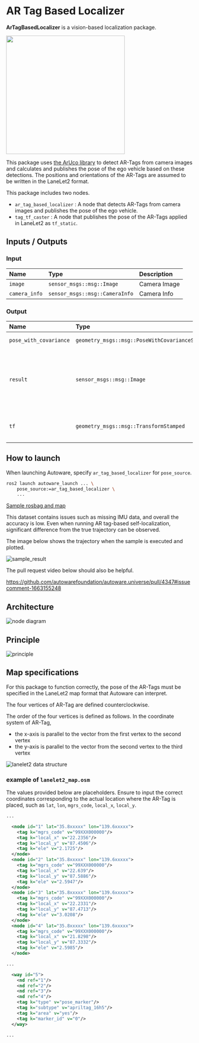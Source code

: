 # AR Tag Based Localizer

**ArTagBasedLocalizer** is a vision-based localization package.

<img src="./doc_image/ar_tag_image.png" width="320px">

This package uses [the ArUco library](https://index.ros.org/p/aruco/) to detect AR-Tags from camera images and calculates and publishes the pose of the ego vehicle based on these detections.
The positions and orientations of the AR-Tags are assumed to be written in the LaneLet2 format.

This package includes two nodes.

- `ar_tag_based_localizer` : A node that detects AR-Tags from camera images and publishes the pose of the ego vehicle.
- `tag_tf_caster` : A node that publishes the pose of the AR-Tags applied in LaneLet2 as `tf_static`.

## Inputs / Outputs

### Input

| Name          | Type                           | Description  |
| :------------ | :----------------------------- | :----------- |
| `image`       | `sensor_msgs::msg::Image`      | Camera Image |
| `camera_info` | `sensor_msgs::msg::CameraInfo` | Camera Info  |

### Output

| Name                   | Type                                            | Description                                                                               |
| :--------------------- | :---------------------------------------------- | :---------------------------------------------------------------------------------------- |
| `pose_with_covariance` | `geometry_msgs::msg::PoseWithCovarianceStamped` | Estimated Pose                                                                            |
| `result`               | `sensor_msgs::msg::Image`                       | [debug topic] Image in which marker detection results are superimposed on the input image |
| `tf`                   | `geometry_msgs::msg::TransformStamped`          | [debug topic] TF from camera to detected tag                                              |

## How to launch

When launching Autoware, specify `ar_tag_based_localizer` for `pose_source`.

```bash
ros2 launch autoware_launch ... \
    pose_source:=ar_tag_based_localizer \
    ...
```

[Sample rosbag and map](https://drive.google.com/file/d/1wiCQjyjRnYbb0dg8G6mRecdSGh8tv3zR/view)

This dataset contains issues such as missing IMU data, and overall the accuracy is low. Even when running AR tag-based self-localization, significant difference from the true trajectory can be observed.

The image below shows the trajectory when the sample is executed and plotted.

![sample_result](./doc_image/sample_result.png)

The pull request video below should also be helpful.

<https://github.com/autowarefoundation/autoware.universe/pull/4347#issuecomment-1663155248>

## Architecture

![node diagram](./doc_image/node_diagram.drawio.svg)

## Principle

![principle](./doc_image/principle.png)

## Map specifications

For this package to function correctly, the pose of the AR-Tags must be specified in the LaneLet2 map format that Autoware can interpret.

The four vertices of AR-Tag are defined counterclockwise.

The order of the four vertices is defined as follows. In the coordinate system of AR-Tag,

- the x-axis is parallel to the vector from the first vertex to the second vertex
- the y-axis is parallel to the vector from the second vertex to the third vertex

![lanelet2 data structure](./doc_image/lanelet2_data_structure.drawio.svg)

### example of `lanelet2_map.osm`

The values provided below are placeholders.
Ensure to input the correct coordinates corresponding to the actual location where the AR-Tag is placed, such as `lat`, `lon`, `mgrs_code`, `local_x`, `local_y`.

```xml
...

  <node id="1" lat="35.8xxxxx" lon="139.6xxxxx">
    <tag k="mgrs_code" v="99XXX000000"/>
    <tag k="local_x" v="22.2356"/>
    <tag k="local_y" v="87.4506"/>
    <tag k="ele" v="2.1725"/>
  </node>
  <node id="2" lat="35.8xxxxx" lon="139.6xxxxx">
    <tag k="mgrs_code" v="99XXX000000"/>
    <tag k="local_x" v="22.639"/>
    <tag k="local_y" v="87.5886"/>
    <tag k="ele" v="2.5947"/>
  </node>
  <node id="3" lat="35.8xxxxx" lon="139.6xxxxx">
    <tag k="mgrs_code" v="99XXX000000"/>
    <tag k="local_x" v="22.2331"/>
    <tag k="local_y" v="87.4713"/>
    <tag k="ele" v="3.0208"/>
  </node>
  <node id="4" lat="35.8xxxxx" lon="139.6xxxxx">
    <tag k="mgrs_code" v="99XXX000000"/>
    <tag k="local_x" v="21.8298"/>
    <tag k="local_y" v="87.3332"/>
    <tag k="ele" v="2.5985"/>
  </node>

...

  <way id="5">
    <nd ref="1"/>
    <nd ref="2"/>
    <nd ref="3"/>
    <nd ref="4"/>
    <tag k="type" v="pose_marker"/>
    <tag k="subtype" v="apriltag_16h5"/>
    <tag k="area" v="yes"/>
    <tag k="marker_id" v="0"/>
  </way>

...

```
